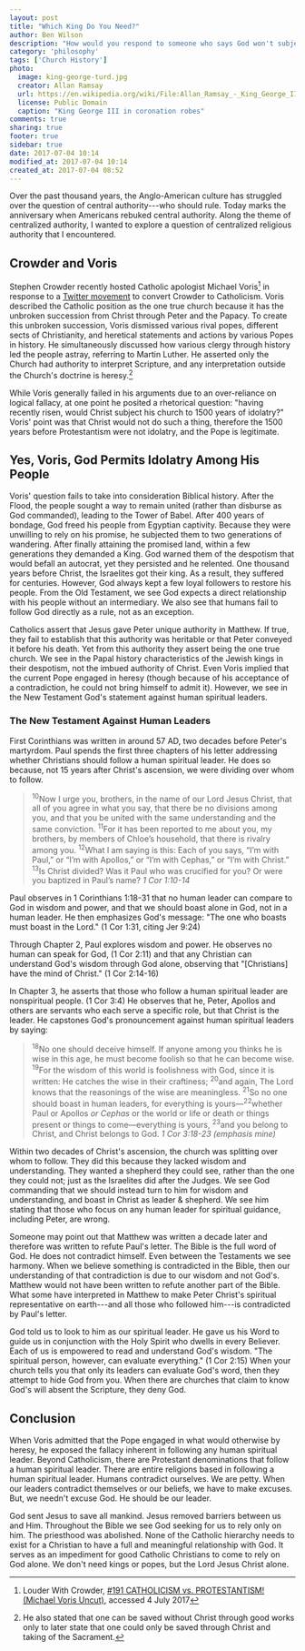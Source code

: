 ```yaml
---
layout: post
title: "Which King Do You Need?"
author: Ben Wilson
description: "How would you respond to someone who says God won't subject his people to idolatry and darkness?"
category: 'philosophy'
tags: ['Church History']
photo:
  image: king-george-turd.jpg
  creator: Allan Ramsay
  url: https://en.wikipedia.org/wiki/File:Allan_Ramsay_-_King_George_III_in_coronation_robes_-_Google_Art_Project.jpg
  license: Public Domain
  caption: "King George III in coronation robes"
comments: true
sharing: true
footer: true
sidebar: true
date: 2017-07-04 10:14
modified_at: 2017-07-04 10:14
created_at: 2017-07-04 08:52
---
```


Over the past thousand years, the Anglo-American culture has struggled over the question of central authority---who should rule. Today marks the anniversary when Americans rebuked central authority. Along the theme of centralized authority, I wanted to explore a question of centralized religious authority that I encountered.

<!-- more -->

## Crowder and Voris

Stephen Crowder recently hosted Catholic apologist Michael Voris[^CRTV] in response to a [Twitter movement](https://twitter.com/search?q=%23convertcrowder) to convert Crowder to Catholicism. Voris described the Catholic position as the one true church because it has the unbroken succession from Christ through Peter and the Papacy. To create this unbroken succession, Voris dismissed various rival popes, different sects of Christianity, and heretical statements and actions by various Popes in history. He simultaneously discussed how various clergy through history led the people astray, referring to Martin Luther. He asserted only the Church had authority to interpret Scripture, and any interpretation outside the Church's doctrine is heresy.[^contradiction]

While Voris generally failed in his arguments due to an over-reliance on logical fallacy, at one point he posited a rhetorical question: "having recently risen, would Christ subject his church to 1500 years of idolatry?" Voris' point was that Christ would not do such a thing, therefore the 1500 years before Protestantism were not idolatry, and the Pope is legitimate.

## Yes, Voris, God Permits Idolatry Among His People

Voris' question fails to take into consideration Biblical history. After the Flood, the people sought a way to remain united (rather than disburse as God commanded), leading to the Tower of Babel. After 400 years of bondage, God freed his people from Egyptian captivity. Because they were unwilling to rely on his promise, he subjected them to two generations of wandering. After finally attaining the promised land, within a few generations they demanded a King. God warned them of the despotism that would befall an autocrat, yet they persisted and he relented. One thousand years before Christ, the Israelites got their king. As a result, they suffered for centuries. However, God always kept a few loyal followers to restore his people. From the Old Testament, we see God expects a direct relationship with his people without an intermediary. We also see that humans fail to follow God directly as a rule, not as an exception.

Catholics assert that Jesus gave Peter unique authority in Matthew. If true, they fail to establish that this authority was heritable or that Peter conveyed it before his death. Yet from this authority they assert being the one true church. We see in the Papal history characteristics of the Jewish kings in their despotism, not the imbued authority of Christ. Even Voris implied that the current Pope engaged in heresy (though because of his acceptance of a contradiction, he could not bring himself to admit it). However, we see in the New Testament God's statement against human spiritual leaders.

### The New Testament Against Human Leaders

First Corinthians was written in around 57 AD, two decades before Peter's martyrdom. Paul spends the first three chapters of his letter addressing whether Christians should follow a human spiritual leader. He does so because, not 15 years after Christ's ascension, we were dividing over whom to follow.

> <sup>10</sup>Now I urge you, brothers, in the name of our Lord Jesus Christ, that all of you agree in what you say, that there be no divisions among you, and that you be united with the same understanding and the same conviction. <sup>11</sup>For it has been reported to me about you, my brothers, by members of Chloe’s household, that there is rivalry among you. <sup>12</sup>What I am saying is this: Each of you says, “I’m with Paul,” or “I’m with Apollos,” or “I’m with Cephas,” or “I’m with Christ.” <sup>13</sup>Is Christ divided? Was it Paul who was crucified for you? Or were you baptized in Paul’s name?
> <cite>1 Cor 1:10-14</cite>

Paul observes in 1 Corinthians 1:18-31 that no human leader can compare to God in wisdom and power, and that we should boast alone in God, not in a human leader. He then emphasizes God's message: "The one who boasts must boast in the Lord." (1 Cor 1:31, citing Jer 9:24)

Through Chapter 2, Paul explores wisdom and power. He observes no human can speak for God, (1 Cor 2:11) and that any Christian can understand God's wisdom through God alone, observing that "[Christians] have the mind of Christ." (1 Cor 2:14-16)

In Chapter 3, he asserts that those who follow a human spiritual leader are nonspiritual people. (1 Cor 3:4) He observes that he, Peter, Apollos and others are servants who each serve a specific role, but that Christ is the leader. He capstones God's pronouncement against human spiritual leaders by saying:

> <sup>18</sup>No one should deceive himself. If anyone among you thinks he is wise in this age, he must become foolish so that he can become wise. <sup>19</sup>For the wisdom of this world is foolishness with God, since it is written: He catches the wise in their craftiness; <sup>20</sup>and again, The Lord knows that the reasonings of the wise are meaningless. <sup>21</sup>So no one should boast in human leaders, for everything is yours&mdash;<sup>22</sup>whether Paul or Apollos *or Cephas* or the world or life or death or things present or things to come—everything is yours, <sup>23</sup>and you belong to Christ, and Christ belongs to God.
> <cite>1 Cor 3:18-23 (emphasis mine)</cite>

Within two decades of Christ's ascension, the church was splitting over whom to follow. They did this because they lacked wisdom and understanding. They wanted a shepherd they could see, rather than the one they could not; just as the Israelites did after the Judges. We see God commanding that we should instead turn to him for wisdom and understanding, and boast in Christ as leader & shepherd. We see him stating that those who focus on any human leader for spiritual guidance, including Peter, are wrong.

Someone may point out that Matthew was written a decade later and therefore was written to refute Paul's letter. The Bible is the full word of God. He does not contradict himself. Even between the Testaments we see harmony. When we believe something is contradicted in the Bible, then our understanding of that contradiction is due to our wisdom and not God's. Matthew would not have been written to refute another part of the Bible. What some have interpreted in Matthew to make Peter Christ's spiritual representative on earth---and all those who followed him---is contradicted by Paul's letter.

God told us to look to him as our spiritual leader. He gave us his Word to guide us in conjunction with the Holy Spirit who dwells in every Believer. Each of us is empowered to read and understand God's wisdom. "The spiritual person, however, can evaluate everything." (1 Cor 2:15) When your church tells you that only its leaders can evaluate God's word, then they attempt to hide God from you. When there are churches that claim to know God's will absent the Scripture, they deny God.

## Conclusion

When Voris admitted that the Pope engaged in what would otherwise by heresy, he exposed the fallacy inherent in following any human spiritual leader. Beyond Catholicism, there are Protestant denominations that follow a human spiritual leader. There are entire religions based in following a human spiritual leader. Humans contradict ourselves. We are petty. When our leaders contradict themselves or our beliefs, we have to make excuses. But, we needn't excuse God. He should be our leader.

God sent Jesus to save all mankind. Jesus removed barriers between us and Him. Throughout the Bible we see God seeking for us to rely only on him. The priesthood was abolished. None of the Catholic hierarchy needs to exist for a Christian to have a full and meaningful relationship with God. It serves as an impediment for good Catholic Christians to come to rely on God alone. We don't need kings or popes, but the Lord Jesus Christ alone.

[^CRTV]: Louder With Crowder, [#191 CATHOLICISM vs. PROTESTANTISM! (Michael Voris Uncut)](http://merovx.io/2sC2taY), accessed 4 July 2017
[^contradiction]: He also stated that one can be saved without Christ through good works only to later state that one could only be saved through Christ and taking of the Sacrament.
